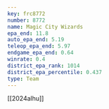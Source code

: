 ```yaml
---
key: frc8772
number: 8772
name: Magic City Wizards
epa_end: 11.8
auto_epa_end: 5.19
teleop_epa_end: 5.97
endgame_epa_end: 0.64
winrate: 0.4
district_epa_rank: 1014
district_epa_percentile: 0.437
type: Team
---
```

[[2024alhu]]
